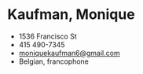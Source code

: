 # Kaufman, Monique

* 1536 Francisco St
* 415 490-7345
* moniquekaufman6@gmail.com
* Belgian, francophone
